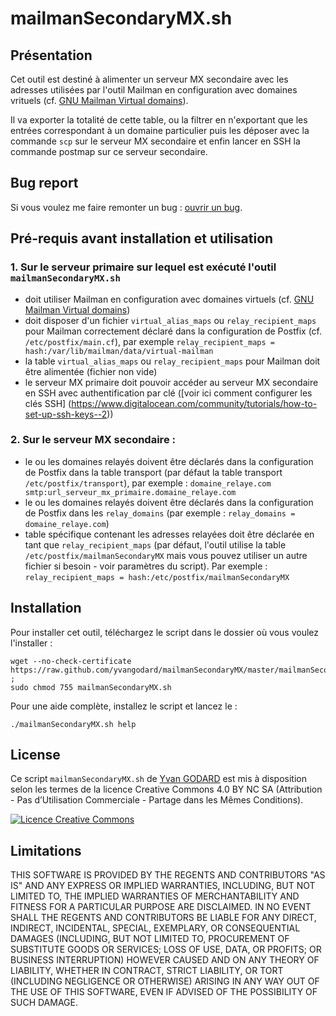 mailmanSecondaryMX.sh
=====================

Présentation
------------

Cet outil est destiné à alimenter un serveur MX secondaire avec les adresses utilisées par l'outil Mailman en configuration avec domaines vrituels (cf. [GNU Mailman Virtual domains](http://www.list.org/mailman-install/postfix-virtual.html)).

Il va exporter la totalité de cette table, ou la filtrer en n'exportant que les entrées correspondant à un domaine particulier puis les déposer avec la commande `scp` sur le serveur MX secondaire et enfin lancer en SSH la commande postmap sur ce serveur secondaire.



Bug report
-------------

Si vous voulez me faire remonter un bug : [ouvrir un bug](https://github.com/ygodard/mailmanSecondaryMX/issues).


Pré-requis avant installation et utilisation
---------
### 1. Sur le serveur primaire sur lequel est exécuté l'outil `mailmanSecondaryMX.sh` 

- doit utiliser Mailman en configuration avec domaines virtuels (cf. [GNU Mailman Virtual domains](http://www.list.org/mailman-install/postfix-virtual.html))
- doit disposer d'un fichier `virtual_alias_maps` ou `relay_recipient_maps` pour Mailman correctement déclaré dans la configuration de Postfix (cf. `/etc/postfix/main.cf`), par exemple `relay_recipient_maps = hash:/var/lib/mailman/data/virtual-mailman`
- la table `virtual_alias_maps` ou `relay_recipient_maps` pour Mailman doit être alimentée (fichier non vide)
- le serveur MX primaire doit pouvoir accéder au serveur MX secondaire en SSH avec authentification par clé ([voir ici comment configurer les clés SSH] (https://www.digitalocean.com/community/tutorials/how-to-set-up-ssh-keys--2))

### 2. Sur le serveur MX secondaire :

- le ou les domaines relayés doivent être déclarés dans la configuration de Postfix dans la table transport (par défaut la table transport `/etc/postfix/transport`), par exemple : `domaine_relaye.com smtp:url_serveur_mx_primaire.domaine_relaye.com`
- le ou les domaines relayés doivent être déclarés dans la configuration de Postfix dans les `relay_domains` (par exemple : `relay_domains = domaine_relaye.com`)
- table spécifique contenant les adresses relayées doit être déclarée en tant que `relay_recipient_maps` (par défaut, l'outil utilise la table `/etc/postfix/mailmanSecondaryMX` mais vous pouvez utiliser un autre fichier si besoin - voir paramètres du script). 
Par exemple : `relay_recipient_maps = hash:/etc/postfix/mailmanSecondaryMX`



Installation
---------

Pour installer cet outil, téléchargez le script dans le dossier où vous voulez l'installer :

	wget --no-check-certificate https://raw.github.com/yvangodard/mailmanSecondaryMX/master/mailmanSecondaryMX.sh ; 
	sudo chmod 755 mailmanSecondaryMX.sh
	
Pour une aide complète, installez le script et lancez le :

    ./mailmanSecondaryMX.sh help



License
-------

Ce script `mailmanSecondaryMX.sh` de [Yvan GODARD](http://www.yvangodard.me) est mis à disposition selon les termes de la licence Creative Commons 4.0 BY NC SA (Attribution - Pas d’Utilisation Commerciale - Partage dans les Mêmes Conditions).

<a rel="license" href="http://creativecommons.org/licenses/by-nc-sa/4.0"><img alt="Licence Creative Commons" style="border-width:0" src="http://i.creativecommons.org/l/by-nc-sa/4.0/88x31.png" /></a>


Limitations
-----------

THIS SOFTWARE IS PROVIDED BY THE REGENTS AND CONTRIBUTORS "AS IS" AND ANY
EXPRESS OR IMPLIED WARRANTIES, INCLUDING, BUT NOT LIMITED TO, THE IMPLIED
WARRANTIES OF MERCHANTABILITY AND FITNESS FOR A PARTICULAR PURPOSE ARE
DISCLAIMED. IN NO EVENT SHALL THE REGENTS AND CONTRIBUTORS BE LIABLE FOR ANY
DIRECT, INDIRECT, INCIDENTAL, SPECIAL, EXEMPLARY, OR CONSEQUENTIAL DAMAGES
(INCLUDING, BUT NOT LIMITED TO, PROCUREMENT OF SUBSTITUTE GOODS OR SERVICES;
LOSS OF USE, DATA, OR PROFITS; OR BUSINESS INTERRUPTION) HOWEVER CAUSED AND
ON ANY THEORY OF LIABILITY, WHETHER IN CONTRACT, STRICT LIABILITY, OR TORT
(INCLUDING NEGLIGENCE OR OTHERWISE) ARISING IN ANY WAY OUT OF THE USE OF THIS
SOFTWARE, EVEN IF ADVISED OF THE POSSIBILITY OF SUCH DAMAGE.